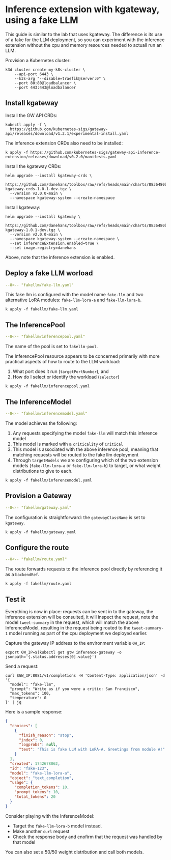 # Inference extension with kgateway, using a fake LLM

This guide is similar to the lab that uses kgateway.
The difference is its use of a fake for the LLM deployment, so you can experiment with the inference extension without the cpu and memory resources needed to actuall run an LLM.

Provision a Kubernetes cluster:

```shell
k3d cluster create my-k8s-cluster \
    --api-port 6443 \
    --k3s-arg "--disable=traefik@server:0" \
    --port 80:80@loadbalancer \
    --port 443:443@loadbalancer
```

## Install kgateway

Install the GW API CRDs:

```shell
kubectl apply -f \
  https://github.com/kubernetes-sigs/gateway-api/releases/download/v1.2.1/experimental-install.yaml
```

The inference extension CRDs also need to be installed:

```shell
k apply -f https://github.com/kubernetes-sigs/gateway-api-inference-extension/releases/download/v0.2.0/manifests.yaml
```

Install the kgateway CRDs:

```shell
helm upgrade --install kgateway-crds \
  https://github.com/danehans/toolbox/raw/refs/heads/main/charts/8836480ba3-kgateway-crds-1.0.1-dev.tgz \
  --version v2.0.0-main \
  --namespace kgateway-system --create-namespace
```

Install kgateway:

```shell
helm upgrade --install kgateway \
  https://github.com/danehans/toolbox/raw/refs/heads/main/charts/8836480ba3-kgateway-1.0.1-dev.tgz \
  --version v2.0.0-main \
  --namespace kgateway-system --create-namespace \
  --set inferenceExtension.enabled=true \
  --set image.registry=danehans
```

Above, note that the inference extension is enabled.

## Deploy a fake LLM worload


```yaml title="fakellm/fake-llm.yaml"
--8<-- "fakellm/fake-llm.yaml"
```

This fake llm is configured with the model name `fake-llm` and two alternative LoRA modules:  `fake-llm-lora-a` and `fake-llm-lora-b`.

```shell
k apply -f fakellm/fake-llm.yaml
```

## The InferencePool

```yaml title="fakellm/inferencepool.yaml"
--8<-- "fakellm/inferencepool.yaml"
```

The name of the pool is set to `fakellm-pool`.

The InferencePool resource appears to be concerned primarily with more practical aspects of how to route to the LLM workload:

1. What port does it run (`targetPortNumber`), and 
1. How do I select or identify the workload (`selector`)

```shell
k apply -f fakellm/inferencepool.yaml
```

## The InferenceModel

```yaml title="fakellm/inferencemodel.yaml"
--8<-- "fakellm/inferencemodel.yaml"
```

The model achieves the following:

1. Any requests specifying the model `fake-llm` will match this inference model
1. This model is marked with a `criticality` of `Critical`
1. This model is associated with the above inference pool, meaning that matching requests will be routed to the fake llm deployment
1. Through `targetModels` we are configuring which of the two extension models (`fake-llm-lora-a` or `fake-llm-lora-b`) to target, or what weight distributions to give to each.

```shell
k apply -f fakellm/inferencemodel.yaml
```

## Provision a Gateway

```yaml title="fakellm/gateway.yaml"
--8<-- "fakellm/gateway.yaml"
```

The configuration is straightforward: the `gatewayClassName` is set to `kgateway`.

```shell
k apply -f fakellm/gateway.yaml
```

## Configure the route

```yaml title="fakellm/route.yaml"
--8<-- "fakellm/route.yaml"
```

The route forwards requests to the inference pool directly by referencing it as a `backendRef`.

```shell
k apply -f fakellm/route.yaml
```

## Test it

Everything is now in place:  requests can be sent in to the gateway, the inference extension will be consulted, it will inspect the request, note the model `tweet-summary` in the request, which will match the above InferenceModel, resulting in the request being routed to the `tweet-summary-1` model running as part of the cpu deployment we deployed earlier.

Capture the gateway IP address to the environment variable `GW_IP`:

```shell
export GW_IP=$(kubectl get gtw inference-gateway -o jsonpath='{.status.addresses[0].value}')
```

Send a request:

```shell
curl $GW_IP:8081/v1/completions -H 'Content-Type: application/json' -d '{
  "model": "fake-llm",
  "prompt": "Write as if you were a critic: San Francisco",
  "max_tokens": 100,
  "temperature": 0
}' | jq
```

Here is a sample response:

```json
{
  "choices": [
    {
      "finish_reason": "stop",
      "index": 0,
      "logprobs": null,
      "text": "This is fake LLM with LoRA-A. Greetings from module A!"
    }
  ],
  "created": 1742678062,
  "id": "fake-123",
  "model": "fake-llm-lora-a",
  "object": "text_completion",
  "usage": {
    "completion_tokens": 10,
    "prompt_tokens": 10,
    "total_tokens": 20
  }
}
```

Consider playing with the InferenceModel:

- Target the `fake-llm-lora-b` model instead.
- Make another `curl` request
- Check the response body and cnofirm that the request was handled by that model

You can also set a 50/50 weight distribution and call both models.
